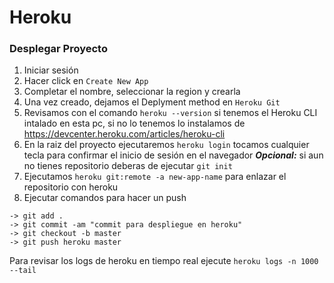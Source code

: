 # Heroku
### Desplegar Proyecto
1. Iniciar sesión
2. Hacer click en ```Create New App```
3. Completar el nombre, seleccionar la region y crearla
4. Una vez creado, dejamos el Deplyment method en ```Heroku Git```
5. Revisamos con el comando ```heroku --version``` si tenemos el Heroku CLI intalado en esta pc, si no lo tenemos lo instalamos de https://devcenter.heroku.com/articles/heroku-cli
6. En la raiz del proyecto ejecutaremos ```heroku login``` tocamos cualquier tecla para confirmar el inicio de sesión en el navegador
***Opcional:*** si aun no tienes repositorio deberas de ejecutar ```git init```
7. Ejecutamos ```heroku git:remote -a new-app-name``` para enlazar el repositorio con heroku
8. Ejecutar comandos para hacer un push
```
-> git add .
-> git commit -am "commit para despliegue en heroku"
-> git checkout -b master
-> git push heroku master
```
Para revisar los logs de heroku en tiempo real ejecute ```heroku logs -n 1000 --tail```